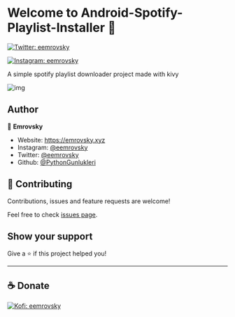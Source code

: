 # Welcome to Android-Spotify-Playlist-Installer 👋
[![Twitter: eemrovsky](https://img.shields.io/twitter/follow/eemrovsky.svg?style=social)](https://twitter.com/eemrovsky)

[![Instagram: eemrovsky](https://img.shields.io/badge/Instagram-E4405F?style=for-the-badge&logo=instagram&logoColor=white)](https://instagram.com/eemrovsky)

A simple spotify playlist downloader project made with kivy

![img](https://i.imgur.com/7XMcfWy.jpg)
## Author

👤 **Emrovsky**

* Website: https://emrovsky.xyz
* Instagram: [@eemrovsky](https://instagram.com/eemrovsky)
* Twitter: [@eemrovsky](https://twitter.com/eemrovsky)
* Github: [@PythonGunlukleri](https://github.com/PythonGunlukleri)

## 🤝 Contributing

Contributions, issues and feature requests are welcome!

Feel free to check [issues page](https://github.com/PythonGunlukleri/Android-Spotify-Playlist-Installer/issues). 

## Show your support

Give a ⭐️ if this project helped you!


***

## ☕ Donate

[![Kofi: eemrovsky](https://img.shields.io/badge/Ko--fi-F16061?style=for-the-badge&logo=ko-fi&logoColor=white)](https://ko-fi.com/emrovsky)
